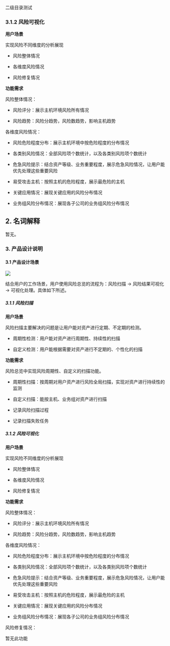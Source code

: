 二级目录测试

### 3.1.2 风险可视化

**用户场景**

实现风险不同维度的分析展现

* 风险整体情况

* 各维度风险情况

* 风险修复情况

**功能需求**

风险整体情况：

* 风险评分：展示主机环境风险所有情况

* 风险趋势：风险分趋势，风险数趋势，影响主机趋势

各维度风险情况：

* 风险危险程度分布：展示主机环境中按危险程度的分布情况

* 各类别风险情况：全部风险项个数统计，以及各类别风险项个数统计

* 危急风险提示：结合资产等级、业务重要程度，展示危急风险情况，让用户能优先处理这些重要风险

* 易受攻击主机：按照主机的危险程度，展示最危险的主机

* 关键应用情况：展现关键应用的风险分布情况

* 业务组风险分布情况：展现各子公司的业务组风险分布情况



## 2. 名词解释

暂无。

### 3. 产品设计说明

#### 3.1 产品设计场景

![](file:///Users/amanda/Desktop/风险dashboard需求文档/%E9%A3%8E%E9%99%A9%E6%80%BB%E8%A7%88-%E4%BA%A7%E5%93%81%E8%AE%BE%E8%AE%A1%E5%9C%BA%E6%99%AF.png?lastModify=1521721060)

结合用户的工作场景，用户使用风险总览的流程为：风险扫描 -&gt; 风险结果可视化 -&gt; 可视化处理。具体如下所述。

##### 3.1.1 风险扫描

**用户场景**

风险扫描主要解决的问题是让用户能对资产进行定期、不定期的检测。

* 周期性检测：用户能对资产进行周期性、持续性的扫描

* 自定义检测：用户能根据需要对资产进行不定期的、个性化的扫描

**功能需求**

风险总览中实现风险周期性、自定义的扫描功能。

* 周期性扫描：按周期对用户资产进行风险全局扫描，实现对资产进行持续性的监测

* 自定义扫描：能按主机、业务组对资产进行扫描

* 记录风险扫描过程

* 记录扫描失败任务

##### 3.1.2 风险可视化

**用户场景**

实现风险不同维度的分析展现

* 风险整体情况

* 各维度风险情况

* 风险修复情况

**功能需求**

风险整体情况：

* 风险评分：展示主机环境风险所有情况

* 风险趋势：风险分趋势，风险数趋势，影响主机趋势

各维度风险情况：

* 风险危险程度分布：展示主机环境中按危险程度的分布情况

* 各类别风险情况：全部风险项个数统计，以及各类别风险项个数统计

* 危急风险提示：结合资产等级、业务重要程度，展示危急风险情况，让用户能优先处理这些重要风险

* 易受攻击主机：按照主机的危险程度，展示最危险的主机

* 关键应用情况：展现关键应用的风险分布情况

* 业务组风险分布情况：展现各子公司的业务组风险分布情况

风险修复情况：

暂无此功能



